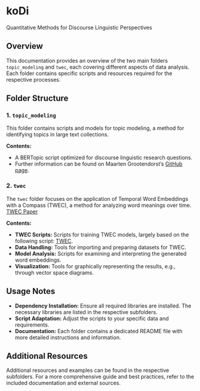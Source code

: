 # koDi  
Quantitative Methods for Discourse Linguistic Perspectives  

## Overview  
This documentation provides an overview of the two main folders `topic_modeling` and `twec`, each covering different aspects of data analysis. Each folder contains specific scripts and resources required for the respective processes.  

## Folder Structure  

### 1. `topic_modeling`  
This folder contains scripts and models for topic modeling, a method for identifying topics in large text collections.  

**Contents:**  
- A BERTopic script optimized for discourse linguistic research questions.  
- Further information can be found on Maarten Grootendorst’s [GitHub page](https://maartengr.github.io/BERTopic/api/bertopic.html).  

### 2. `twec`  
The `twec` folder focuses on the application of Temporal Word Embeddings with a Compass (TWEC), a method for analyzing word meanings over time. [TWEC Paper](https://arxiv.org/pdf/2308.02142.pdf)  

**Contents:**  
- **TWEC Scripts:** Scripts for training TWEC models, largely based on the following script: [TWEC](https://gitlab.uzh.ch/zukoko/sommerschule-2023/-/tree/master/C5-Distributionelle-Semantik/TWEC_Clustering?ref_type=heads).  
- **Data Handling:** Tools for importing and preparing datasets for TWEC.  
- **Model Analysis:** Scripts for examining and interpreting the generated word embeddings.  
- **Visualization:** Tools for graphically representing the results, e.g., through vector space diagrams.  

## Usage Notes  
- **Dependency Installation:** Ensure all required libraries are installed. The necessary libraries are listed in the respective subfolders.  
- **Script Adaptation:** Adjust the scripts to your specific data and requirements.  
- **Documentation:** Each folder contains a dedicated README file with more detailed instructions and information.  

## Additional Resources  
Additional resources and examples can be found in the respective subfolders. For a more comprehensive guide and best practices, refer to the included documentation and external sources.  
